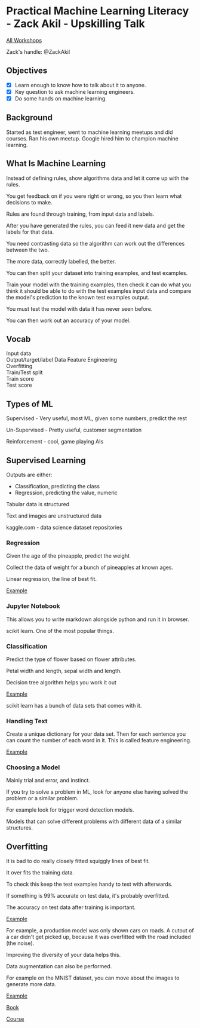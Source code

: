 # Practical Machine Learning Literacy - Zack Akil - Upskilling Talk

[All Workshops](README.md)

Zack's handle: @ZackAkil

## Objectives

- [x] Learn enough to know how to talk about it to anyone.
- [x] Key question to ask machine learning engineers.
- [x] Do some hands on machine learning.

## Background

Started as test engineer, went to machine learning meetups and did courses. Ran his own meetup. Google hired him to champion machine learning.

## What Is Machine Learning

Instead of defining rules, show algorithms data and let it come up with the rules.

You get feedback on if you were right or wrong, so you then learn what decisions to make.

Rules are found through training, from input data and labels.

After you have generated the rules, you can feed it new data and get the labels for that data.

You need contrasting data so the algorithm can work out the differences between the two.

The more data, correctly labelled, the better.

You can then split your dataset into training examples, and test examples.

Train your model with the training examples, then check it can do what you think it should be able to do with the test examples input data and compare the model's prediction to the known test examples output.

You must test the model with data it has never seen before.

You can then work out an accuracy of your model.

## Vocab

Input data  
Output/target/label Data
Feature Engineering  
Overfitting  
Train/Test split  
Train score  
Test score

## Types of ML

Supervised - Very useful, most ML, given some numbers, predict the rest

Un-Supervised - Pretty useful, customer segmentation

Reinforcement - cool, game playing AIs

## Supervised Learning

Outputs are either:

- Classification, predicting the class
- Regression, predicting the value, numeric

Tabular data is structured

Text and images are unstructured data

kaggle.com - data science dataset repositories

### Regression

Given the age of the pineapple, predict the weight

Collect the data of weight for a bunch of pineapples at known ages.

Linear regression, the line of best fit.

[Example](https://colab.research.google.com/github/ZackAkil/practical-machine-learning-literacy/blob/master/1_Line_Practical_ML_Literacy_.ipynb)

### Jupyter Notebook

This allows you to write markdown alongside python and run it in browser.

scikit learn. One of the most popular things.

### Classification

Predict the type of flower based on flower attributes.

Petal width and length, sepal width and length.

Decision tree algorithm helps you work it out

[Example](https://colab.research.google.com/github/ZackAkil/practical-machine-learning-literacy/blob/master/2_Tree_Practical_ML_Literacy_.ipynb)

scikit learn has a bunch of data sets that comes with it.

### Handling Text

Create a unique dictionary for your data set. Then for each sentence you can count the number of each word in it. This is called feature engineering.

[Example](https://colab.research.google.com/github/ZackAkil/practical-machine-learning-literacy/blob/master/3_Text_Tree_Practical_ML_Literacy_.ipynb)

### Choosing a Model

Mainly trial and error, and instinct.

If you try to solve a problem in ML, look for anyone else having solved the problem or a similar problem.

For example look for trigger word detection models.

Models that can solve different problems with different data of a similar structures.

## Overfitting

It is bad to do really closely fitted squiggly lines of best fit.

It over fits the training data.

To check this keep the test examples handy to test with afterwards.

If something is 99% accurate on test data, it's probably overfitted.

The accuracy on test data after training is important.

[Example](https://playground.tensorflow.org/#activation=relu&batchSize=4&dataset=circle&regDataset=reg-plane&learningRate=0.03&regularizationRate=0&noise=40&networkShape=4,4,4,4&seed=0.52140&showTestData=false&discretize=false&percTrainData=10&x=true&y=true&xTimesY=false&xSquared=false&ySquared=false&cosX=false&sinX=false&cosY=false&sinY=false&collectStats=false&problem=classification&initZero=false&hideText=false&activation_hide=true&regularization_hide=true&regularizationRate_hide=true&learningRate_hide=true&problem_hide=true&noise_hide=true&batchSize_hide=true&dataset_hide=true&discretize_hide=true&percTrainData_hide=false&numHiddenLayers_hide=true&stepButton_hide=true)

For example, a production model was only shown cars on roads. A cutout of a car didn't get picked up, because it was overfitted with the road included (the noise).

Improving the diversity of your data helps this.

Data augmentation can also be performed.

For example on the MNIST dataset, you can move about the images to generate more data.

[Example](https://colab.research.google.com/github/ZackAkil/practical-machine-learning-literacy/blob/master/4_Hand_writing_Overfitting_Practical_ML_Literacy.ipynb)

[Book](https://www.amazon.co.uk/Deep-Learning-Python-Francois-Chollet/dp/1617294438)

[Course](https://www.coursera.org/specializations/deep-learning)
